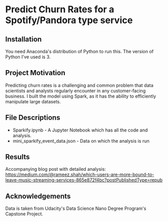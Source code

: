 # Predict Churn Rates for a Spotify/Pandora type service

## Installation
You need Anaconda's distribution of Python to run this. The version of Python I've used is 3.

## Project Motivation
Predicting churn rates is a challenging and common problem that data scientists and analysts regularly encounter in any customer-facing business. I built the model using Spark, as it has the ability to efficiently manipulate large datasets.

## File Descriptions
- Sparkify.ipynb - A Jupyter Notebook which has all the code and analysis.
- mini_sparkify_event_data.json - Data on which the analysis is run

## Results
Accompanying blog post with detailed analysis: https://medium.com/@rameez.shah/which-users-are-more-bound-to-leave-music-streaming-services-865e872f4bc?postPublishedType=repub

## Acknowledgements
Data is taken from Udacity's Data Science Nano Degree Program's Capstone Project.
